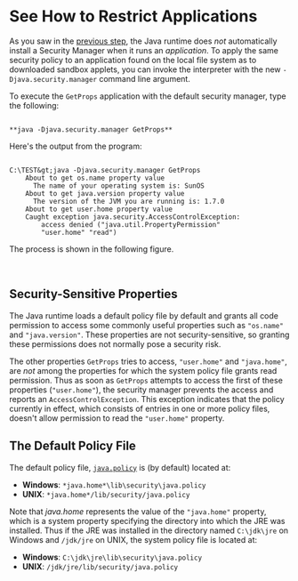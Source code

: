 
# See How to Restrict Applications

As you saw in the [previous step](step1.html), the Java runtime does *not* automatically install a Security Manager when it runs an *application*. To apply the same security policy to an application found on the local file system as to downloaded sandbox applets, you can invoke the interpreter with the new `-Djava.security.manager` command line argument.

To execute the `GetProps` application with the default security manager, type the following:

```

**java -Djava.security.manager GetProps**

```

Here's the output from the program:

```

C:\TEST&gt;java -Djava.security.manager GetProps
    About to get os.name property value
      The name of your operating system is: SunOS
    About to get java.version property value
      The version of the JVM you are running is: 1.7.0
    About to get user.home property value
    Caught exception java.security.AccessControlException:
        access denied ("java.util.PropertyPermission"
        "user.home" "read")

```

The process is shown in the following figure.

<br />

## Security-Sensitive Properties

The Java runtime loads a default policy file by default and grants all code permission to access some commonly useful properties such as `"os.name"` and `"java.version"`. These properties are not security-sensitive, so granting these permissions does not normally pose a security risk.

The other properties `GetProps` tries to access, `"user.home"` and `"java.home"`, are *not* among the properties for which the system policy file grants read permission. Thus as soon as `GetProps` attempts to access the first of these properties (`"user.home"`), the security manager prevents the access and reports an `AccessControlException`. This exception indicates that the policy currently in effect, which consists of entries in one or more policy files, doesn't allow permission to read the `"user.home"` property.

## The Default Policy File

The default policy file,
[`java.policy`](examples/java.policy) is (by default) located at:

- **Windows**: `*java.home*\lib\security\java.policy` 
- **UNIX**: `*java.home*/lib/security/java.policy`

Note that *java.home* represents the value of the `"java.home"` property, which is a system property specifying the directory into which the JRE was installed. Thus if the JRE was installed in the directory named `C:\jdk\jre` on Windows and `/jdk/jre` on UNIX, the system policy file is located at:

- **Windows**: `C:\jdk\jre\lib\security\java.policy`
- **UNIX**: `/jdk/jre/lib/security/java.policy`
